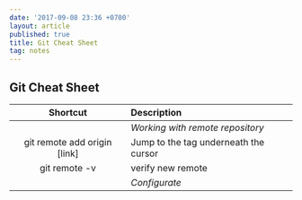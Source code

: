 ```yaml
---
date: '2017-09-08 23:36 +0700'
layout: article
published: true
title: Git Cheat Sheet
tag: notes
---
```

## Git Cheat Sheet

|Shortcut| Description           |
|:-------:|:---------------------|
|| *Working with remote repository* |
|git remote add origin  [link]| Jump to the tag underneath the cursor|
|git remote -v | verify new remote|
|| *Configurate* |
